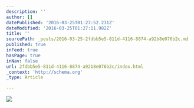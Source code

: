 ```yaml
---
description: ''
author: []
datePublished: '2016-03-25T01:27:52.231Z'
dateModified: '2016-03-25T01:27:11.982Z'
title: ''
sourcePath: _posts/2016-03-25-2fdbb5e5-811d-4116-8874-a92b8e076b2c.md
published: true
inFeed: true
hasPage: true
inNav: false
url: 2fdbb5e5-811d-4116-8874-a92b8e076b2c/index.html
_context: 'http://schema.org'
_type: Article

---
```

![](https://the-grid-user-content.s3-us-west-2.amazonaws.com/d909ac6d-d498-448e-9684-af02ba1e5e90.png)